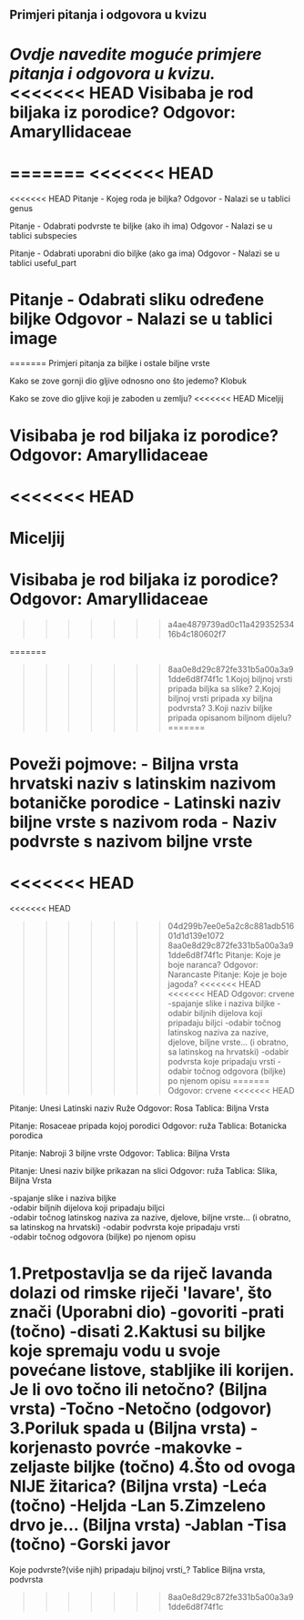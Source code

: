 ## Primjeri pitanja i odgovora u kvizu
_Ovdje navedite moguće primjere pitanja i odgovora u kvizu._  
<<<<<<< HEAD
Visibaba je rod biljaka iz porodice? Odgovor: Amaryllidaceae
=======
=======
<<<<<<< HEAD
=======

<<<<<<< HEAD
Pitanje - Kojeg roda je biljka?
Odgovor - Nalazi se u tablici genus

Pitanje - Odabrati podvrste te biljke (ako ih ima)
Odgovor - Nalazi se u tablici subspecies

Pitanje - Odabrati uporabni dio biljke (ako ga ima)
Odgovor - Nalazi se u tablici useful_part

Pitanje - Odabrati sliku određene biljke
Odgovor - Nalazi se u tablici image
=======


=======
Primjeri pitanja za biljke i ostale biljne vrste

Kako se zove gornji dio gljive odnosno ono što jedemo?
Klobuk


Kako se zove dio gljive koji je zaboden u zemlju?
<<<<<<< HEAD
Miceljij

Visibaba je rod biljaka iz porodice? Odgovor: Amaryllidaceae
=======

<<<<<<< HEAD
=======
Miceljij
=======

Visibaba je rod biljaka iz porodice? Odgovor: Amaryllidaceae
=======
>>>>>>> a4ae4879739ad0c11a42935253416b4c180602f7

=======


>>>>>>> 8aa0e8d29c872fe331b5a00a3a91dde6d8f74f1c
1.Kojoj biljnoj vrsti pripada biljka sa slike?
2.Kojoj biljnoj vrsti pripada xy biljna podvrsta?
3.Koji naziv biljke pripada opisanom biljnom dijelu?
=======

Poveži pojmove:
    - Biljna vrsta hrvatski naziv s latinskim nazivom botaničke porodice
    - Latinski naziv biljne vrste s nazivom roda
    - Naziv podvrste s nazivom biljne vrste
=======
<<<<<<< HEAD
=======

<<<<<<< HEAD
>>>>>>> 04d299b7ee0e5a2c8c881adb51601d1d139e1072
>>>>>>> 8aa0e8d29c872fe331b5a00a3a91dde6d8f74f1c
Pitanje: Koje je boje naranca?
Odgovor: Narancaste
Pitanje: Koje je boje jagoda?
<<<<<<< HEAD
<<<<<<< HEAD
Odgovor: crvene
-spajanje slike i naziva biljke
-odabir biljnih dijelova koji pripadaju biljci
-odabir točnog latinskog naziva za nazive, djelove, biljne vrste... (i obratno, sa latinskog na hrvatski)
-odabir podvrsta koje pripadaju vrsti
-odabir točnog odgovora (biljke) po njenom opisu
=======
Odgovor: crvene
<<<<<<< HEAD

Pitanje: Unesi Latinski naziv Ruže
Odgovor: Rosa
Tablica: Biljna Vrsta

Pitanje: Rosaceae pripada kojoj porodici
Odgovor: ruža
Tablica: Botanicka porodica

Pitanje: Nabroji 3 biljne vrste
Odgovor: 
Tablica: Biljna Vrsta

Pitanje: Unesi naziv biljke prikazan na slici
Odgovor: ruža
Tablica: Slika, Biljna Vrsta


<p>
-spajanje slike i naziva biljke </br>
-odabir biljnih dijelova koji pripadaju biljci</br>
-odabir točnog latinskog naziva za nazive, djelove, biljne vrste... (i obratno, sa latinskog na hrvatski)
-odabir podvrsta koje pripadaju vrsti</br>
-odabir točnog odgovora (biljke) po njenom opisu</br>
</p>


1.Pretpostavlja se da riječ lavanda dolazi od rimske riječi 'lavare', što znači (Uporabni dio)
-govoriti
-prati (točno)
-disati
2.Kaktusi su biljke koje spremaju vodu u svoje povećane listove, stabljike ili korijen. Je li ovo točno ili netočno? (Biljna vrsta)
-Točno
-Netočno (odgovor)
3.Poriluk spada u (Biljna vrsta)
-korjenasto povrće
-makovke
-zeljaste biljke (točno)
4.Što od ovoga NIJE žitarica? (Biljna vrsta)
-Leća (točno)
-Heljda
-Lan
5.Zimzeleno drvo je... (Biljna vrsta)
-Jablan
-Tisa (točno)
-Gorski javor
=======
Koje podvrste?(više njih) pripadaju biljnoj vrsti_? Tablice Biljna vrsta, podvrsta
>>>>>>> 8aa0e8d29c872fe331b5a00a3a91dde6d8f74f1c
